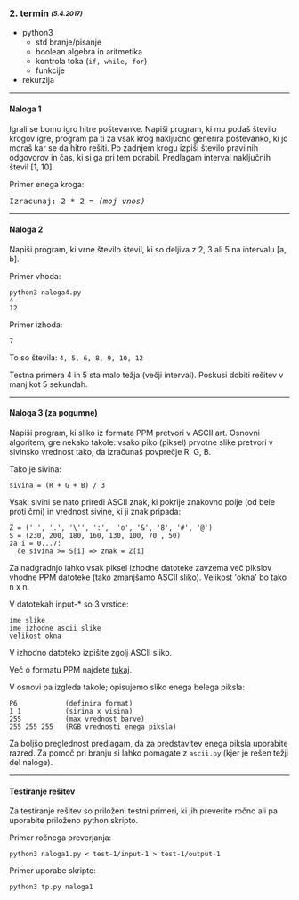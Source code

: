 ### 2. termin <sub><sup>*(5.4.2017)*<sup><sub>
- python3
  - std branje/pisanje
  - boolean algebra in aritmetika
  - kontrola toka (```if, while, for```)
  - funkcije
- rekurzija

***
#### Naloga 1
Igrali se bomo igro hitre poštevanke.
Napiši program, ki mu podaš število krogov igre, program pa ti za vsak krog naključno generira poštevanko, ki jo moraš kar se da hitro rešiti.
Po zadnjem krogu izpiši število pravilnih odgovorov in čas, ki si ga pri tem porabil.
Predlagam interval naključnih števil [1, 10].

Primer enega kroga:
<pre>Izracunaj: 2 * 2 = <i>(moj vnos)</i></pre>

***
#### Naloga 2
Napiši program, ki vrne število števil, ki so deljiva z 2, 3 ali 5 na intervalu [a, b].

Primer vhoda:    
```
python3 naloga4.py
4
12
```

Primer izhoda:   
```
7
```
To so števila: ```4, 5, 6, 8, 9, 10, 12```

Testna primera 4 in 5 sta malo težja (večji interval). Poskusi dobiti rešitev v manj kot 5 sekundah.
***
#### Naloga 3 (za pogumne)
Napiši program, ki sliko iz formata PPM pretvori v ASCII art.
Osnovni algoritem, gre nekako takole: vsako piko (piksel) prvotne slike pretvori v sivinsko vrednost tako, da izračunaš povprečje R, G, B.

Tako je sivina:
```
sivina = (R + G + B) / 3
```

Vsaki sivini se nato priredi ASCII znak, ki pokrije znakovno polje (od bele proti črni) in vrednost sivine, ki ji znak pripada:
```
Z = (' ', '.', '\'', ':',  'o', '&', '8', '#', '@')
S = (230, 200, 180, 160, 130, 100, 70 , 50)
za i = 0...7:
  če sivina >= S[i] => znak = Z[i]
```
Za nadgradnjo lahko vsak piksel izhodne datoteke zavzema več pikslov vhodne PPM datoteke (tako zmanjšamo ASCII sliko). Velikost 'okna' bo tako n x n.

V datotekah input-* so 3 vrstice:
```
ime slike
ime izhodne ascii slike
velikost okna
```
V izhodno datoteko izpišite zgolj ASCII sliko.

Več o formatu PPM najdete [tukaj](http://netpbm.sourceforge.net/doc/ppm.html).

V osnovi pa izgleda takole; opisujemo sliko enega belega piksla:
```
P6            (definira format)
1 1           (sirina x visina)
255           (max vrednost barve)
255 255 255   (RGB vrednosti enega piksla)
```
Za boljšo preglednost predlagam, da za predstavitev enega piksla uporabite razred.
Za pomoč pri branju si lahko pomagate z ```ascii.py``` (kjer je rešen težji del naloge).
***
#### Testiranje rešitev
Za testiranje rešitev so priloženi testni primeri, ki jih preverite ročno ali pa uporabite priloženo python skripto.

Primer ročnega preverjanja:

```python3 naloga1.py < test-1/input-1 > test-1/output-1```

Primer uporabe skripte:

```python3 tp.py naloga1```

